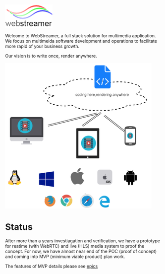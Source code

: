 ![logo](./draw.io/logo.png)


Welcome to WebStreamer, a full stack solution for multimedia application. We focus on multimeida software development and operations to facilitate more rapid of your business growth.

Our vision is to write once, render anywhere.

![logo](./draw.io/vision.png)


# Status

After more than a years investiagation and verification, we have a prototype for reatime (with WebRTC) and live (HLS) media system to proof the concept. For now, we have almost near end of the POC (proof of concept) and coming into MVP (minimum viable product) plan work.

The features of MVP details please see [epics](./epics/readme.md)

